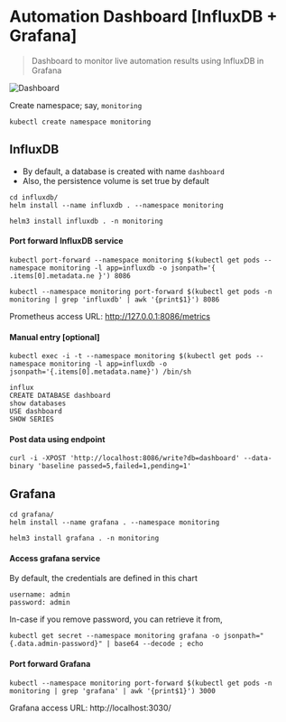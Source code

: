 # Automation Dashboard [InfluxDB + Grafana]
> Dashboard to monitor live automation results using InfluxDB in Grafana

![Dashboard](https://i.imgur.com/eMxrL8s.png)

Create namespace; say, `monitoring`
```
kubectl create namespace monitoring
```
## **InfluxDB**

- By default, a database is created with name `dashboard`
- Also, the persistence volume is set true by default
```
cd influxdb/
helm install --name influxdb . --namespace monitoring

helm3 install influxdb . -n monitoring
```

#### Port forward InfluxDB service
```
kubectl port-forward --namespace monitoring $(kubectl get pods --namespace monitoring -l app=influxdb -o jsonpath='{ .items[0].metadata.ne }') 8086

kubectl --namespace monitoring port-forward $(kubectl get pods -n monitoring | grep 'influxdb' | awk '{print$1}') 8086
```
Prometheus access URL: http://127.0.0.1:8086/metrics

#### Manual entry [optional]
```
kubectl exec -i -t --namespace monitoring $(kubectl get pods --namespace monitoring -l app=influxdb -o jsonpath='{.items[0].metadata.name}') /bin/sh

influx
CREATE DATABASE dashboard
show databases
USE dashboard
SHOW SERIES
```
#### Post data using endpoint
```
curl -i -XPOST 'http://localhost:8086/write?db=dashboard' --data-binary 'baseline passed=5,failed=1,pending=1'
```

## **Grafana**
```
cd grafana/
helm install --name grafana . --namespace monitoring

helm3 install grafana . -n monitoring
```

#### Access grafana service
By default, the credentials are defined in this chart
```
username: admin
password: admin
```
In-case if you remove password, you can retrieve it from,
```
kubectl get secret --namespace monitoring grafana -o jsonpath="{.data.admin-password}" | base64 --decode ; echo
```
#### Port forward Grafana
```
kubectl --namespace monitoring port-forward $(kubectl get pods -n monitoring | grep 'grafana' | awk '{print$1}') 3000
```
Grafana access URL: http://localhost:3030/
